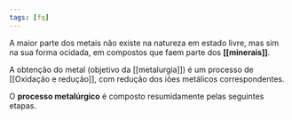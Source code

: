 ```yaml
---
tags: [fq]
---
```


A maior parte dos metais não existe na natureza em estado livre, mas sim na sua forma ocidada, em compostos que faem parte dos **[[minerais]]**.

A obtenção do metal (objetivo da [[metalurgia]]) é um processo de [[Oxidação e redução]], com redução dos iões metálicos correspondentes.

O **processo metalúrgico** é composto resumidamente pelas seguintes etapas.

